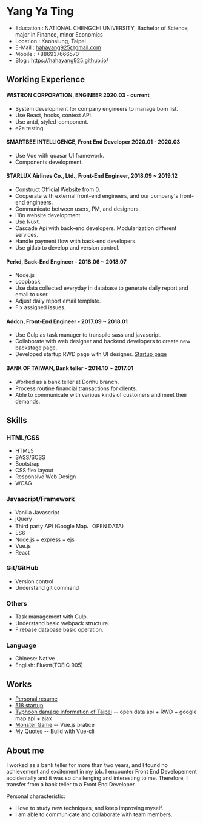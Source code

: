 # Yang Ya Ting

* Education : NATIONAL CHENGCHI UNIVERSITY, Bachelor of Science, major in Finance, minor Economics
* Location : Kaohsiung, Taipei
* E-Mail : hahayang925@gmail.com
* Mobile : +886937666570
* Blog : https://hahayang925.github.io/

## Working Experience

#### WISTRON CORPORATION, ENGINEER   2020.03 - current
* System development for company engineers to manage bom list.
* Use React, hooks, context API.
* Use antd, styled-component.
* e2e testing.

#### SMARTBEE INTELLIGENCE,  Front End Developer   2020.01 - 2020.03
* Use Vue with quasar UI framework.
* Components development.

#### STARLUX Airlines Co., Ltd., Front-End Engineer, 2018.09 ~ 2019.12
* Construct Official Website from 0.
* Cooperate with external front-end engineers, and our company's front-end engineers.
* Communicate between users, PM, and designers.
* i18n website development.
* Use Nuxt.
* Cascade Api with back-end developers. Modularization different services.
* Handle payment flow with back-end developers.
* Use gitlab to develop and version control.

#### Perkd, Back-End Engineer - 2018.06 ~ 2018.07
* Node.js
* Loopback
* Use data collected everyday in database to generate daily report and email to user.
* Adjust daily report email template.
* Fix assigned issues.

#### Addcn, Front-End Engineer - 2017.09 ~ 2018.01
* Use Gulp as task manager to transpile sass and javascript.
* Collaborate with web designer and backend developers to create new backstage page.
* Developed startup RWD page with UI designer. [Startup page](https://www.518.com.tw/startup-jackercleaning.html)

#### BANK OF TAIWAN, Bank teller - 2014.10 ~ 2017.01
* Worked as a bank teller at Donhu branch.
* Process routine financial transactions for clients.
* Able to communicate with various kinds of customers and meet their demands.


## Skills

### HTML/CSS

* HTML5
* SASS/SCSS
* Bootstrap
* CSS flex layout
* Responsive Web Design
* WCAG


### Javascript/Framework

* Vanilla Javascript
* jQuery
* Third party API (Google Map、OPEN DATA)
* ES6
* Node.js + express + ejs
* Vue.js
* React

### Git/GitHub

* Version control
* Understand git command

### Others

* Task management with Gulp.
* Understand basic webpack structure.
* Firebase database basic operation. 

### Language

* Chinese: Native
* English: Fluent(TOEIC 905)

## Works

* [Personal resume](https://hahayang925.github.io/resume/)
* [518 startup](https://www.518.com.tw/startup-jackercleaning.html)
* [Typhoon damage information of Taipei](https://hahayang925.github.io/typhoon/)
  -- open data api + RWD + google map api + ajax
* [Monster Game](https://hahayang925.github.io/monstergame/)
  --  Vue.js pratice
* [My Quotes](https://hahayang925.github.io/myQuote/)
  -- Build with Vue-cli
  
## About me

I worked as a bank teller for more than two years, and I found no achievement and excitement in my job. I encounter Front End Developement accidentally and it was so challenging and interesting to me. Therefore, I transfer from a bank teller to a Front End Developer.

Personal characteristic:
* I love to study new techniques, and keep improving myself.
* I am able to communicate and collaborate with team members.

